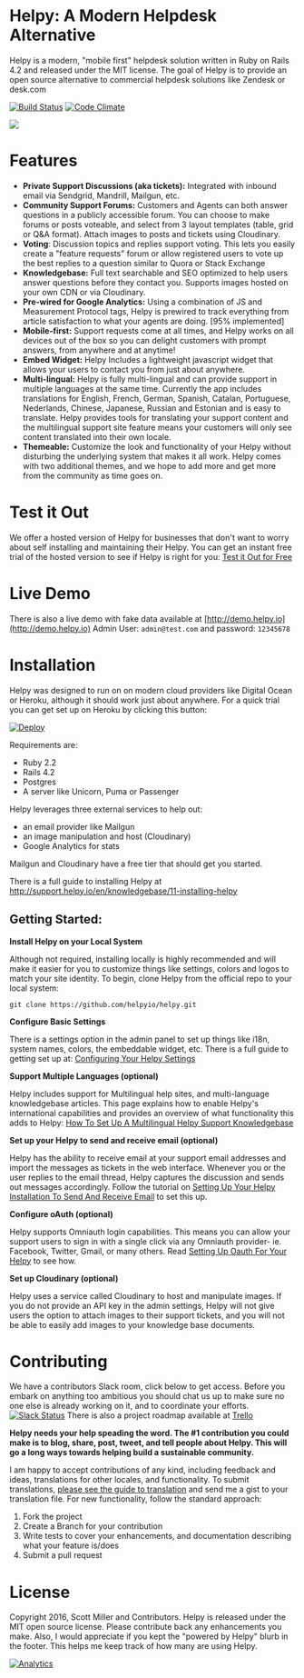 Helpy: A Modern Helpdesk Alternative
====================================

Helpy is a modern, "mobile first" helpdesk solution written in Ruby on Rails 4.2 and released under the MIT license.  The goal of Helpy is to provide an open source alternative to commercial helpdesk solutions like Zendesk or desk.com

[![Build Status](https://img.shields.io/travis/helpyio/helpy/master.svg)](https://travis-ci.org/helpyio/helpy) [![Code Climate](https://codeclimate.com/github/helpyio/helpy/badges/gpa.svg)](https://codeclimate.com/github/helpyio/helpy) 

![](http://helpy.io/images/HelpyBrowser.png)


Features
========

- **Private Support Discussions (aka tickets):**
Integrated with inbound email via Sendgrid, Mandrill, Mailgun, etc.
- **Community Support Forums:** Customers and Agents can both answer questions in a publicly accessible forum. You can choose to make forums or posts voteable, and select from 3 layout templates (table, grid or Q&A format). Attach images to posts and tickets using Cloudinary.
- **Voting**: Discussion topics and replies support voting.  This lets you easily create a "feature requests" forum or allow registered users to vote up the best replies to a question similar to Quora or Stack Exchange
- **Knowledgebase:** Full text searchable and SEO optimized to help users answer questions before they contact you. Supports images hosted on your own CDN or via Cloudinary.
- **Pre-wired for Google Analytics:**  Using a combination of JS and Measurement Protocol tags, Helpy is prewired to track everything from article satisfaction to what your agents are doing. [95% implemented]
- **Mobile-first:** Support requests come at all times, and Helpy works on all devices out of the box so you can delight customers with prompt answers, from anywhere and at anytime!
- **Embed Widget:** Helpy Includes a lightweight javascript widget that allows your users to contact you from just about anywhere.
- **Multi-lingual:** Helpy is fully multi-lingual and can provide support in multiple languages at the same time.  Currently the app includes translations for English, French, German, Spanish, Catalan, Portuguese, Nederlands, Chinese, Japanese, Russian and Estonian and is easy to translate.  Helpy provides tools for translating your support content and the multilingual support site feature means your customers will only see content translated into their own locale.
- **Themeable:** Customize the look and functionality of your Helpy without disturbing the underlying system that makes it all work. Helpy comes with two additional themes, and we hope to add more and get more from the community as time goes on.

Test it Out
=========

We offer a hosted version of Helpy for businesses that don't want to worry about self installing and maintaining their Helpy.  You can get an instant free trial of the hosted version to see if Helpy is right for you: [Test it Out for Free](https://helpy.io/hosted)

Live Demo
=========

There is also a live demo with fake data available at [http://demo.helpy.io](http://demo.helpy.io)
Admin User: `admin@test.com` and password: `12345678`

Installation
============

Helpy was designed to run on on modern cloud providers like Digital Ocean or Heroku, although it should work just about anywhere.  For a quick trial you can get set up on Heroku by clicking this button:

[![Deploy](https://www.herokucdn.com/deploy/button.svg)](https://heroku.com/deploy)

Requirements are:

- Ruby 2.2
- Rails 4.2
- Postgres
- A server like Unicorn, Puma or Passenger

Helpy leverages three external services to help out:

- an email provider like Mailgun
- an image manipulation and host (Cloudinary)
- Google Analytics for stats

Mailgun and Cloudinary have a free tier that should get you started.

There is a full guide to installing Helpy at http://support.helpy.io/en/knowledgebase/11-installing-helpy

Getting Started:
----------------

**Install Helpy on your Local System**

Although not required, installing locally is highly recommended and will make it easier for you to customize things like settings, colors and logos to match your site identity.  To begin, clone Helpy from the official repo to your local system:

`git clone https://github.com/helpyio/helpy.git`

**Configure Basic Settings**

There is a settings option in the admin panel to set up things like i18n, system names, colors, the embeddable widget, etc.  There is a full guide to getting set up at: [Configuring Your Helpy Settings](http://support.helpy.io/en/knowledgebase/11-Installing-Helpy/docs/22-Configuring-your-Helpy-Settings)

**Support Multiple Languages (optional)**

Helpy includes support for Multilingual help sites, and multi-language knowledgebase articles.  This page explains how to enable Helpy's international capabilities and provides an overview of what functionality this adds to Helpy: [How To Set Up A Multilingual Helpy Support Knowledgebase](http://support.helpy.io/en/knowledgebase/12-Using-Helpy/docs/9-How-to-set-up-a-multilingual-Helpy-support-knowledgebase)

**Set up your Helpy to send and receive email (optional)**

Helpy has the ability to receive email at your support email addresses and import the messages as tickets in the web interface.  Whenever you or the user replies to the email thread, Helpy captures the discussion and sends out messages accordingly. Follow the tutorial on [Setting Up Your Helpy Installation To Send And Receive Email](http://support.helpy.io/en/knowledgebase/11-Installing-Helpy/docs/14-Setting-up-your-Helpy-installation-to-send-and-receive-email) to set this up.

**Configure oAuth (optional)**

Helpy supports Omniauth login capabilities.  This means you can allow your support users to sign in with a single click via any Omniauth provider- ie. Facebook, Twitter, Gmail, or many others. Read [Setting Up Oauth For Your Helpy](http://support.helpy.io/en/knowledgebase/11-Installing-Helpy/docs/19-Setting-Up-OAUTH-for-your-Helpy) to see how.

**Set up Cloudinary (optional)**

Helpy uses a service called Cloudinary to host and manipulate images.  If you do not provide an API key in the admin settings, Helpy will not give users the option to attach images to their support tickets, and you will not be able to easily add images to your knowledge base documents.


Contributing
============

We have a contributors Slack room, click below to get access. Before you embark on anything too ambitious you should chat us up to make sure no one else is already working on it, and to coordinate your efforts.
[![Slack Status](https://helpyioslackin.herokuapp.com/badge.svg)](https://helpyioslackin.herokuapp.com)
There is also a project roadmap available at [Trello](https://trello.com/b/NuiWsdmK/helpy)

**Helpy needs your help speading the word.  The #1 contribution you could make is to blog, share, post, tweet, and tell people about Helpy.  This will go a long ways towards helping build a sustainable community.**

I am happy to accept contributions of any kind, including feedback and ideas, translations for other locales, and functionality. To submit translations, [please see the guide to translation](http://support.helpy.io/en/knowledgebase/12-Using-Helpy/docs/4-Supported-locales-How-to-Contribute) and send me a gist to your translation file.  For new functionality, follow the standard approach:

1. Fork the project
2. Create a Branch for your contribution
3. Write tests to cover your enhancements, and documentation describing what your feature is/does
4. Submit a pull request


License
=======

Copyright 2016, Scott Miller and Contributors. Helpy is released under the MIT open source license.  Please contribute back any enhancements you make.  Also, I would appreciate if you kept the "powered by Helpy" blurb in the footer.  This helps me keep track of how many are using Helpy.

[![Analytics](https://ga-beacon.appspot.com/UA-50151-28/helpy/readme?pixel)](https://github.com/igrigorik/ga-beacon)
